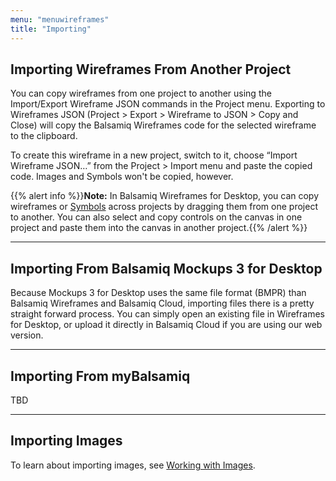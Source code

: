 ```yaml
---
menu: "menuwireframes"
title: "Importing"
---
```


## Importing Wireframes From Another Project

You can copy wireframes from one project to another using the Import/Export Wireframe JSON commands in the Project menu. Exporting to Wireframes JSON (Project > Export > Wireframe to JSON > Copy and Close) will copy the Balsamiq Wireframes code for the selected wireframe to the clipboard.

To create this wireframe in a new project, switch to it, choose “Import Wireframe JSON…” from the Project > Import menu and paste the copied code. Images and Symbols won't be copied, however.

{{% alert info %}}**Note:** In Balsamiq Wireframes for Desktop, you can copy wireframes or [Symbols](../symbols/) across projects by dragging them from one project to another. You can also select and copy controls on the canvas in one project and paste them into the canvas in another project.{{% /alert %}}

* * *

## Importing From Balsamiq Mockups 3 for Desktop

Because Mockups 3 for Desktop uses the same file format (BMPR) than Balsamiq Wireframes and Balsamiq Cloud, importing files there is a pretty straight forward process. You can simply open an existing file in Wireframes for Desktop, or upload it directly in Balsamiq Cloud if you are using our web version.

* * *

## Importing From myBalsamiq

TBD

* * *

## Importing Images

To learn about importing images, see [Working with Images](../images/).
